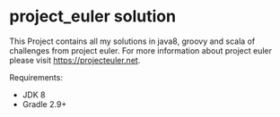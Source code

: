 # project_euler solution

This Project contains all my solutions in java8, groovy and scala of challenges from project euler. For more information
about project euler please visit https://projecteuler.net.

Requirements:
- JDK 8
- Gradle 2.9+

